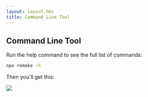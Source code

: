 ```yaml
---
layout: layout.hbs
title: Command Line Tool
---
```


## Command Line Tool

Run the help command to see the full list of commands:

```bash
npx remake -h
```

Then you'll get this:

<img src="/static/cmd-line.png">
